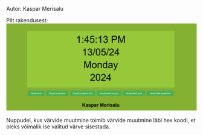 Autor: Kaspar Merisalu

Pilt rakendusest:
![alt text](image.png)

Nuppudel, kus värvide muutmine toimib värvide muutmine läbi hex koodi, et oleks võimalik ise valitud värve sisestada.